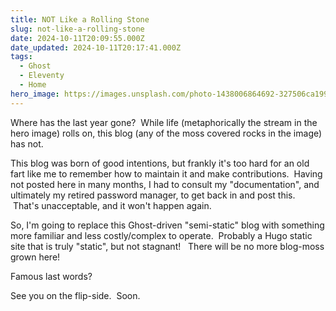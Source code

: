 ```yaml
---
title: NOT Like a Rolling Stone
slug: not-like-a-rolling-stone
date: 2024-10-11T20:09:55.000Z
date_updated: 2024-10-11T20:17:41.000Z
tags: 
  - Ghost
  - Eleventy
  - Home
hero_image: https://images.unsplash.com/photo-1438006864692-327506ca1997?crop=entropy&cs=tinysrgb&fit=max&fm=jpg&ixid=M3wxMTc3M3wwfDF8c2VhcmNofDN8fG1vc3N8ZW58MHx8fHwxNzI4Njc2Njk3fDA&ixlib=rb-4.0.3&q=80&w=2000
---
```


Where has the last year gone?  While life (metaphorically the stream in the hero image) rolls on, this blog (any of the moss covered rocks in the image) has not. 

This blog was born of good intentions, but frankly it's too hard for an old fart like me to remember how to maintain it and make contributions.  Having not posted here in many months, I had to consult my "documentation", and ultimately my retired password manager, to get back in and post this.  That's unacceptable, and it won't happen again.  

So, I'm going to replace this Ghost-driven "semi-static" blog with something more familiar and less costly/complex to operate.  Probably a Hugo static site that is truly "static", but not stagnant!   There will be no more blog-moss grown here! 

Famous last words?

See you on the flip-side.  Soon.
